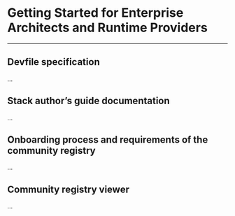 # Getting Started for Enterprise Architects and Runtime Providers

---

## **Devfile specification**

...

## **Stack author’s guide documentation**

...

## **Onboarding process and requirements of the community registry**

...

## **Community registry viewer**

...
